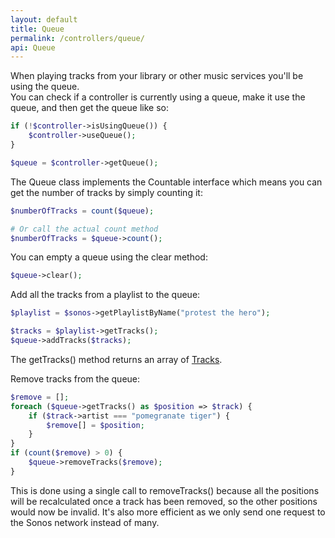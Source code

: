 ```yaml
---
layout: default
title: Queue
permalink: /controllers/queue/
api: Queue
---
```


When playing tracks from your library or other music services you'll be using the queue.  
You can check if a controller is currently using a queue, make it use the queue, and then get the queue like so:

~~~php
if (!$controller->isUsingQueue()) {
    $controller->useQueue();
}

$queue = $controller->getQueue();
~~~


The Queue class implements the Countable interface which means you can get the number of tracks by simply counting it:

~~~php
$numberOfTracks = count($queue);

# Or call the actual count method
$numberOfTracks = $queue->count();
~~~


You can empty a queue using the clear method:

~~~php
$queue->clear();
~~~


Add all the tracks from a playlist to the queue:

~~~php
$playlist = $sonos->getPlaylistByName("protest the hero");

$tracks = $playlist->getTracks();
$queue->addTracks($tracks);
~~~
<p class="message-info">The getTracks() method returns an array of <a href='../tracks/'>Tracks</a>.</p>


Remove tracks from the queue:

~~~php
$remove = [];
foreach ($queue->getTracks() as $position => $track) {
    if ($track->artist === "pomegranate tiger") {
        $remove[] = $position;
    }
}
if (count($remove) > 0) {
    $queue->removeTracks($remove);
}
~~~
<p class="message-info">This is done using a single call to removeTracks() because all the positions will be recalculated once a track has been removed, so the other positions would now be invalid. It's also more efficient as we only send one request to the Sonos network instead of many.</p>
